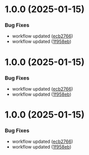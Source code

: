 # 1.0.0 (2025-01-15)


### Bug Fixes

* workflow updated ([ecb2766](https://github.com/A-Kasaaian/Ordib/commit/ecb27665b3eb79f2d5239b7396dcb8b652f44764))
* workflow updated ([1f958eb](https://github.com/A-Kasaaian/Ordib/commit/1f958ebf28dfc8969f6d100f239189606d724d70))



# 1.0.0 (2025-01-15)


### Bug Fixes

* workflow updated ([ecb2766](https://github.com/A-Kasaaian/Ordib/commit/ecb27665b3eb79f2d5239b7396dcb8b652f44764))
* workflow updated ([1f958eb](https://github.com/A-Kasaaian/Ordib/commit/1f958ebf28dfc8969f6d100f239189606d724d70))



# 1.0.0 (2025-01-15)


### Bug Fixes

* workflow updated ([ecb2766](https://github.com/A-Kasaaian/Ordib/commit/ecb27665b3eb79f2d5239b7396dcb8b652f44764))
* workflow updated ([1f958eb](https://github.com/A-Kasaaian/Ordib/commit/1f958ebf28dfc8969f6d100f239189606d724d70))



